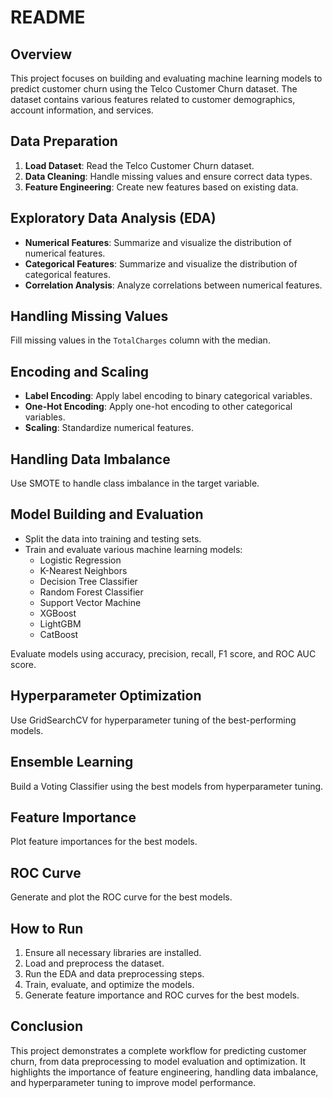 # README

## Overview
This project focuses on building and evaluating machine learning models to predict customer churn using the Telco Customer Churn dataset. The dataset contains various features related to customer demographics, account information, and services.

## Data Preparation
1. **Load Dataset**: Read the Telco Customer Churn dataset.
2. **Data Cleaning**: Handle missing values and ensure correct data types.
3. **Feature Engineering**: Create new features based on existing data.

## Exploratory Data Analysis (EDA)
- **Numerical Features**: Summarize and visualize the distribution of numerical features.
- **Categorical Features**: Summarize and visualize the distribution of categorical features.
- **Correlation Analysis**: Analyze correlations between numerical features.

## Handling Missing Values
Fill missing values in the `TotalCharges` column with the median.

## Encoding and Scaling
- **Label Encoding**: Apply label encoding to binary categorical variables.
- **One-Hot Encoding**: Apply one-hot encoding to other categorical variables.
- **Scaling**: Standardize numerical features.

## Handling Data Imbalance
Use SMOTE to handle class imbalance in the target variable.

## Model Building and Evaluation
- Split the data into training and testing sets.
- Train and evaluate various machine learning models:
  - Logistic Regression
  - K-Nearest Neighbors
  - Decision Tree Classifier
  - Random Forest Classifier
  - Support Vector Machine
  - XGBoost
  - LightGBM
  - CatBoost

Evaluate models using accuracy, precision, recall, F1 score, and ROC AUC score.

## Hyperparameter Optimization
Use GridSearchCV for hyperparameter tuning of the best-performing models.

## Ensemble Learning
Build a Voting Classifier using the best models from hyperparameter tuning.

## Feature Importance
Plot feature importances for the best models.

## ROC Curve
Generate and plot the ROC curve for the best models.

## How to Run
1. Ensure all necessary libraries are installed.
2. Load and preprocess the dataset.
3. Run the EDA and data preprocessing steps.
4. Train, evaluate, and optimize the models.
5. Generate feature importance and ROC curves for the best models.

## Conclusion
This project demonstrates a complete workflow for predicting customer churn, from data preprocessing to model evaluation and optimization. It highlights the importance of feature engineering, handling data imbalance, and hyperparameter tuning to improve model performance.
